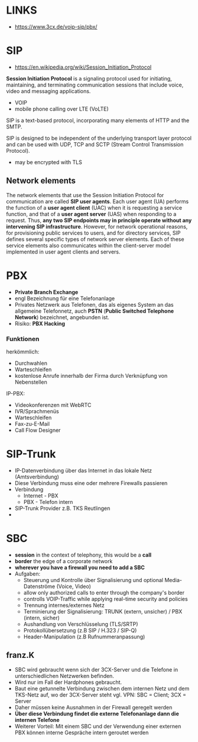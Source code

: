 
# LINKS

- https://www.3cx.de/voip-sip/pbx/

# SIP

- https://en.wikipedia.org/wiki/Session_Initiation_Protocol

**Session Initiation Protocol** is a signaling protocol used for initiating, maintaining, and terminating communication sessions that include voice, video and messaging applications.

- VOIP
- mobile phone calling over LTE (VoLTE)

SIP is a text-based protocol, incorporating many elements of HTTP and the SMTP.

SIP is designed to be independent of the underlying transport layer protocol and can be used with UDP, TCP and SCTP (Stream Control Transmission Protocol).

- may be encrypted with TLS

## Network elements

The network elements that use the Session Initiation Protocol for communication are called **SIP user agents**. Each user agent (UA) performs the function of a **user agent client** (UAC) when it is requesting a service function, and that of a **user agent server** (UAS) when responding to a request. Thus, **any two SIP endpoints may in principle operate without any intervening SIP infrastructure**. However, for network operational reasons, for provisioning public services to users, and for directory services, SIP defines several specific types of network server elements. Each of these service elements also communicates within the client-server model implemented in user agent clients and servers.

# PBX

- **Private Branch Exchange**
- engl Bezeichnung für eine Telefonanlage
- Privates Netzwerk aus Telefonen, das als eigenes System an das allgemeine Telefonnetz, auch **PSTN** (**Public Switched Telephone Network**) bezeichnet, angebunden ist.
- Risiko: **PBX Hacking**

### Funktionen

herkömmlich:
- Durchwahlen
- Warteschleifen
- kostenlose Anrufe innerhalb der Firma durch Verknüpfung von Nebenstellen

IP-PBX:
- Videokonferenzen mit WebRTC
- IVR/Sprachmenüs
- Warteschleifen
- Fax-zu-E-Mail
- Call Flow Designer

# SIP-Trunk

 - IP-Datenverbindung über das Internet in das lokale Netz (Amtsverbindung)
 - Diese Verbindung muss eine oder mehrere Firewalls passieren
 - Verbindung
     - Internet - PBX
     - PBX - Telefon intern
 - SIP-Trunk Provider
   z.B. TKS Reutlingen
 - 

# SBC

- **session** in the context of telephony, this would be a **call**
- **border** the edge of a corporate network
- **wherever you have a firewall you need to add a SBC**
- Aufgaben:
    - Steuerung und Kontrolle über Signalisierung und optional Media-Datenströme (Voice, Video)
    - allow only authorized calls to enter through the company's border
    - controlls VOIP-Traffic while applying real-time security and policies
    - Trennung internes/externes Netz
    - Terminierung der Signalisierung: 
      TRUNK (extern, unsicher) / PBX (intern, sicher)
    - Aushandlung von Verschlüsselung (TLS/SRTP)
    - Protokollübersetzung
      (z.B SIP / H.323 / SIP-Q)
    - Header-Manipulation
      (z.B Rufnummeranpassung)

## franz.K

- SBC wird gebraucht wenn sich der 3CX-Server und die Telefone in unterschiedlichen Netzwerken befinden.
- Wird nur im Fall der Hardphones gebraucht.
- Baut eine getunnelte Verbindung zwischen dem internen Netz und dem TKS-Netz auf, wo der 3CX-Server steht 
  vgl. VPN: SBC = Client; 3CX = Server
- Daher müssen keine Ausnahmen in der Firewall geregelt werden
- **Über diese Verbindung findet die externe Telefonanlage dann die internen Telefone**
- Weiterer Vorteil: Mit einem SBC und der Verwendung einer externen PBX können interne Gespräche intern geroutet werden